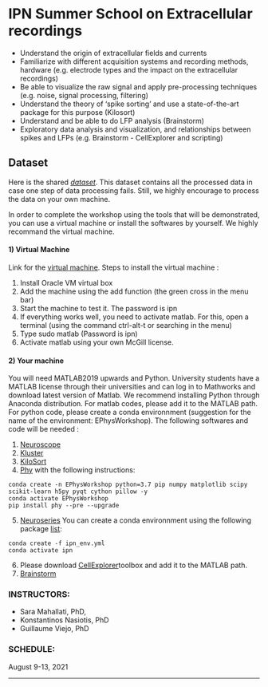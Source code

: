 # IPN Summer School on Extracellular recordings


- Understand the origin of extracellular fields and currents 
- Familiarize with different acquisition systems and recording methods, hardware (e.g. electrode types and the impact on the extracellular recordings) 
- Be able to visualize the raw signal and apply pre-processing techniques (e.g. noise, signal processing, filtering)
- Understand the theory of ‘spike sorting’ and use a state-of-the-art package for this purpose (Kilosort)
- Understand and be able to do LFP analysis (Brainstorm)
- Exploratory data analysis and visualization, and relationships between spikes and LFPs (e.g. Brainstorm - CellExplorer and scripting)

## Dataset
Here is the shared [*dataset*](https://utoronto-my.sharepoint.com/:f:/g/personal/sara_mahallati_mail_utoronto_ca/EtxU7ooHfqNKuPZ3lpbE7O8BtZkkMn1k2vf9D5grUUM4IA?e=AHPRMW). This dataset contains all the processed data in case one step of data processing fails. Still, we highly encourage to process the data on your own machine.

In order to complete the workshop using the tools that will be demonstrated, you can use a virtual machine or install the softwares by yourself. We highly recommand the virtual machine.

#### 1) Virtual Machine

Link for the [virtual machine](https://www.dropbox.com/s/1mun55bg0t88mgj/IPN-Summer-School-Final.zip?dl=1).
Steps to install the virtual machine :

1. Install Oracle VM virtual box
2. Add the machine using the add function (the green cross in the menu bar)
3. Start the machine to test it. The password is ipn
4. If everything works well, you need to activate matlab. For this, open a terminal (using the command ctrl-alt-t or searching in the menu)
5. Type sudo matlab (Password is ipn)
6. Activate matlab using your ​own McGill license.
 
#### 2) Your machine

You will need MATLAB2019 upwards and Python. University students have a MATLAB license through their universities and can log in to Mathworks and download latest version of Matlab. We recommend installing Python through Anaconda distribution. For matlab codes, please add it to the MATLAB path. For python code, please create a conda environnment (suggestion for the name of the environment: EPhysWorkshop). The following softwares and code will be needed :

1. [Neuroscope](http://neurosuite.sourceforge.net/)
2. [Kluster](http://klustersoftware.com/)
3. [KiloSort](https://github.com/MouseLand/Kilosort)
4. [Phy](https://phy.readthedocs.io/en/latest/) with the following instructions: 
```
conda create -n EPhysWorkshop python=3.7 pip numpy matplotlib scipy scikit-learn h5py pyqt cython pillow -y
conda activate EPhysWorkshop
pip install phy --pre --upgrade
```
5. [Neuroseries](https://github.com/PeyracheLab/IPN-Workshop-Extracellular-Recordings/tree/main/ipn-neuroseries)
You can create a conda environnment using the following package [list](https://github.com/PeyracheLab/IPN-Workshop-Extracellular-Recordings/blob/main/ipn-neuroseries/ipn_env.yml):
```
conda create -f ipn_env.yml
conda activate ipn
 ```
6. Please download [CellExplorer](https://github.com/petersenpeter/CellExplorer/archive/master.zip)toolbox and add it to the MATLAB path. 
7. [Brainstorm](ipn_brainstorm.md)
 









### INSTRUCTORS: 
  - Sara Mahallati, PhD, 
  - Konstantinos Nasiotis, PhD
  - Guillaume Viejo, PhD

### SCHEDULE: 

August 9-13, 2021

---



